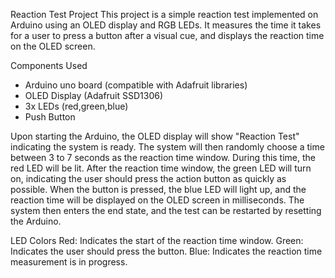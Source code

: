 
Reaction Test Project
This project is a simple reaction test implemented on Arduino using an OLED display and RGB LEDs. It measures the time it takes for a user to press a button after a visual cue, and displays the reaction time on the OLED screen.

Components Used
- Arduino uno board (compatible with Adafruit libraries)
- OLED Display (Adafruit SSD1306)
- 3x LEDs (red,green,blue)
- Push Button

Upon starting the Arduino, the OLED display will show "Reaction Test" indicating the system is ready.
The system will then randomly choose a time between 3 to 7 seconds as the reaction time window. During this time, the red LED will be lit.
After the reaction time window, the green LED will turn on, indicating the user should press the action button as quickly as possible.
When the button is pressed, the blue LED will light up, and the reaction time will be displayed on the OLED screen in milliseconds.
The system then enters the end state, and the test can be restarted by resetting the Arduino.

LED Colors
Red: Indicates the start of the reaction time window.
Green: Indicates the user should press the button.
Blue: Indicates the reaction time measurement is in progress.
